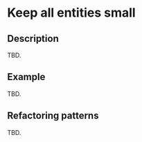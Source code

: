 # Keep all entities small #

## Description ##
TBD.

## Example ##
TBD.

## Refactoring patterns ##
TBD.